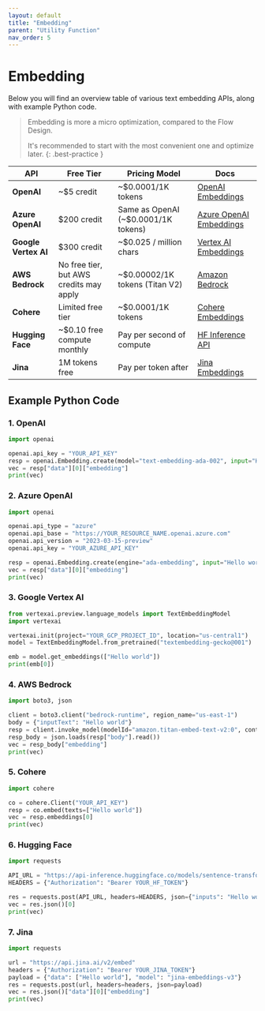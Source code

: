 ```yaml
---
layout: default
title: "Embedding"
parent: "Utility Function"
nav_order: 5
---
```


# Embedding

Below you will find an overview table of various text embedding APIs, along with example Python code.

>  Embedding is more a micro optimization, compared to the Flow Design.
> 
> It's recommended to start with the most convenient one and optimize later.
{: .best-practice }


| **API** | **Free Tier** | **Pricing Model** | **Docs** |
| --- | --- | --- | --- |
| **OpenAI** | ~$5 credit | ~$0.0001/1K tokens | [OpenAI Embeddings](https://platform.openai.com/docs/api-reference/embeddings) |
| **Azure OpenAI** | $200 credit | Same as OpenAI (~$0.0001/1K tokens) | [Azure OpenAI Embeddings](https://learn.microsoft.com/azure/cognitive-services/openai/how-to/create-resource?tabs=portal) |
| **Google Vertex AI** | $300 credit | ~$0.025 / million chars | [Vertex AI Embeddings](https://cloud.google.com/vertex-ai/docs/generative-ai/embeddings/get-text-embeddings) |
| **AWS Bedrock** | No free tier, but AWS credits may apply | ~$0.00002/1K tokens (Titan V2) | [Amazon Bedrock](https://docs.aws.amazon.com/bedrock/) |
| **Cohere** | Limited free tier | ~$0.0001/1K tokens | [Cohere Embeddings](https://docs.cohere.com/docs/cohere-embed) |
| **Hugging Face** | ~$0.10 free compute monthly | Pay per second of compute | [HF Inference API](https://huggingface.co/docs/api-inference) |
| **Jina** | 1M tokens free | Pay per token after | [Jina Embeddings](https://jina.ai/embeddings/) |

## Example Python Code

### 1. OpenAI
```python
import openai

openai.api_key = "YOUR_API_KEY"
resp = openai.Embedding.create(model="text-embedding-ada-002", input="Hello world")
vec = resp["data"][0]["embedding"]
print(vec)
```

### 2. Azure OpenAI
```python
import openai

openai.api_type = "azure"
openai.api_base = "https://YOUR_RESOURCE_NAME.openai.azure.com"
openai.api_version = "2023-03-15-preview"
openai.api_key = "YOUR_AZURE_API_KEY"

resp = openai.Embedding.create(engine="ada-embedding", input="Hello world")
vec = resp["data"][0]["embedding"]
print(vec)
```

### 3. Google Vertex AI
```python
from vertexai.preview.language_models import TextEmbeddingModel
import vertexai

vertexai.init(project="YOUR_GCP_PROJECT_ID", location="us-central1")
model = TextEmbeddingModel.from_pretrained("textembedding-gecko@001")

emb = model.get_embeddings(["Hello world"])
print(emb[0])
```

### 4. AWS Bedrock
```python
import boto3, json

client = boto3.client("bedrock-runtime", region_name="us-east-1")
body = {"inputText": "Hello world"}
resp = client.invoke_model(modelId="amazon.titan-embed-text-v2:0", contentType="application/json", body=json.dumps(body))
resp_body = json.loads(resp["body"].read())
vec = resp_body["embedding"]
print(vec)
```

### 5. Cohere
```python
import cohere

co = cohere.Client("YOUR_API_KEY")
resp = co.embed(texts=["Hello world"])
vec = resp.embeddings[0]
print(vec)
```

### 6. Hugging Face
```python
import requests

API_URL = "https://api-inference.huggingface.co/models/sentence-transformers/all-MiniLM-L6-v2"
HEADERS = {"Authorization": "Bearer YOUR_HF_TOKEN"}

res = requests.post(API_URL, headers=HEADERS, json={"inputs": "Hello world"})
vec = res.json()[0]
print(vec)
```

### 7. Jina
```python
import requests

url = "https://api.jina.ai/v2/embed"
headers = {"Authorization": "Bearer YOUR_JINA_TOKEN"}
payload = {"data": ["Hello world"], "model": "jina-embeddings-v3"}
res = requests.post(url, headers=headers, json=payload)
vec = res.json()["data"][0]["embedding"]
print(vec)
```

